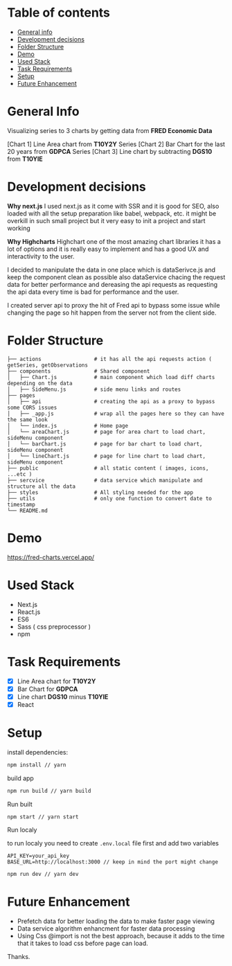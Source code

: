 # Table of contents
* [General info](#general-info)
* [Development decisions](#development-decisions)
* [Folder Structure](#folder-structure)
* [Demo](#demo)
* [Used Stack](#used-stack)
* [Task Requirements](#task-requirements)
* [Setup](#setup)
* [Future Enhancement](#future-enhancement)


# General Info 

Visualizing series to 3 charts by getting data from <b>FRED Economic Data</b>

[Chart 1] Line Area chart from <b>T10Y2Y</b> Series
[Chart 2] Bar Chart for the last 20 years from <b>GDPCA</b> Series
[Chart 3] Line chart by subtracting <b>DGS10</b> from <b>T10YIE</b>


# Development decisions

<b>Why next.js</b>
I used next.js as it come with SSR and it is good for SEO, also loaded with all the setup preparation like babel, webpack, etc.
it might be overkill in such small project but it very easy to init a project and start working

<b>Why Highcharts</b>
Highchart one of the most amazing chart libraries it has a lot of options and it is really easy to implement and has a good UX and interactivity to the user.

I decided to manipulate the data in one place which is dataSerivce.js and keep the component clean as possible also dataService chacing the request data for better performance and dereasing the api requests as requesting the api data every time is bad for performance and the user.

I created server api to proxy the hit of Fred api to bypass some issue while changing the page so hit happen from the server not from the client side.


 

# Folder Structure 

```
├── actions                 # it has all the api requests action ( getSeries, getObservations             
├── components              # Shared component
│   ├── Chart.js            # main component which load diff charts depending on the data
│   ├── SideMenu.js         # side menu links and routes
├── pages
│   ├── api                 # creating the api as a proxy to bypass some CORS issues 
│   ├── _app.js             # wrap all the pages here so they can have the same look
│   └── index.js            # Home page
│   └── areaChart.js        # page for area chart to load chart, sideMenu component
│   └── barChart.js         # page for bar chart to load chart, sideMenu component
│   └── lineChart.js        # page for line chart to load chart, sideMenu component
├── public                  # all static content ( images, icons, ...etc )
├── sercvice                # data service which manipulate and structure all the data
├── styles                  # All styling needed for the app
├── utils                   # only one function to convert date to timestamp
└── README.md
```

# Demo
https://fred-charts.vercel.app/


# Used Stack
  - Next.js
  - React.js
  - ES6
  - Sass ( css preprocessor )
  - npm


# Task Requirements

-   [x] Line Area chart for <b>T10Y2Y</b>
-   [x] Bar Chart for <b>GDPCA</b>
-   [x] Line chart <b>DGS10</b> minus <b>T10YIE</b>
-   [x] React

# Setup

install dependencies:

```sh
npm install // yarn 
```

build app

```sh
npm run build // yarn build
```

Run built 

```sh
npm start // yarn start
```

Run localy

to run localy you need to create `.env.local` file first and add two variables 
```
API_KEY=your_api_key 
BASE_URL=http://localhost:3000 // keep in mind the port might change
```

```sh
npm run dev // yarn dev
```


# Future Enhancement

- Prefetch data for better loading the data to make faster page viewing 
- Data service algorithm enhancment for faster data processing
- Using Css @import is not the best approach, because it adds to the time that it takes to load css before page can load.

Thanks.
